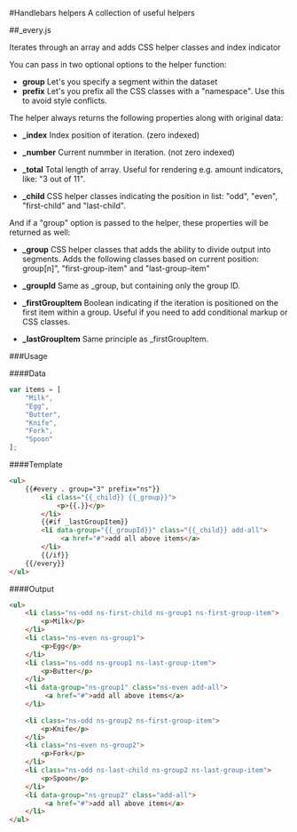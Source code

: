 #Handlebars helpers
A collection of useful helpers

##_every.js

Iterates through an array and adds CSS helper classes and index indicator


You can pass in two optional options to the helper function:
* **group**
Let's you specify a segment within the dataset
* **prefix**
Let's you prefix all the CSS classes with a "namespace". Use this to avoid style conflicts.

The helper always returns the following properties along with original data:

* **_index**
Index position of iteration. (zero indexed)

* **_number**
Current nummber in iteration. (not zero indexed)

* **_total**
Total length of array. Useful for rendering e.g. amount indicators, like: "3 out of 11".

* **_child**
CSS helper classes indicating the position in list: 
"odd", "even", "first-child" and "last-child".

And if a "group" option is passed to the helper, these properties will be returned as well:
      
* **_group**
CSS helper classes that adds the ability to divide output into 
segments. Adds the following classes based on current position:
group[n]", "first-group-item" and "last-group-item"

* **_groupId**
Same as _group, but containing only the group ID.

* **_firstGroupItem**
Boolean indicating if the iteration is positioned on the first item 
within a group. Useful if you need to add conditional markup or CSS classes.

* **_lastGroupItem**
Same principle as _firstGroupItem.

###Usage

####Data
```js
var items = [
    "Milk",
    "Egg",
    "Butter",
    "Knife",
    "Fork",
    "Spoon"
];
```

####Template
```html
<ul>
    {{#every . group="3" prefix="ns"}}
        <li class="{{_child}} {{_group}}">
            <p>{{.}}</p> 
        </li>
        {{#if _lastGroupItem}}
        <li data-group="{{_groupId}}" class="{{_child}} add-all">
             <a href="#">add all above items</a>
        </li>
        {{/if}}
    {{/every}}
</ul>
```

####Output
```html
<ul>
    <li class="ns-odd ns-first-child ns-group1 ns-first-group-item">
        <p>Milk</p>
    </li>
    <li class="ns-even ns-group1">
        <p>Egg</p>
    </li>
    <li class="ns-odd ns-group1 ns-last-group-item">
        <p>Butter</p>
    </li>
    <li data-group="ns-group1" class="ns-even add-all">
         <a href="#">add all above items</a>
    </li>
    
    <li class="ns-odd ns-group2 ns-first-group-item">
        <p>Knife</p>
    </li>
    <li class="ns-even ns-group2">
        <p>Fork</p>
    </li>
    <li class="ns-odd ns-last-child ns-group2 ns-last-group-item">
        <p>Spoon</p>
    </li>
    <li data-group="ns-group2" class="add-all">
         <a href="#">add all above items</a>
    </li>
</ul>
```
